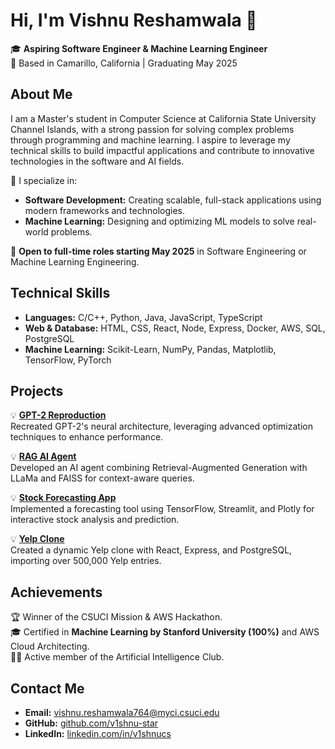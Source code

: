 # Hi, I'm Vishnu Reshamwala 👋  

🎓 **Aspiring Software Engineer & Machine Learning Engineer**  
📍 Based in Camarillo, California | Graduating May 2025  

## About Me  
I am a Master's student in Computer Science at California State University Channel Islands, with a strong passion for solving complex problems through programming and machine learning. I aspire to leverage my technical skills to build impactful applications and contribute to innovative technologies in the software and AI fields.

🌱 I specialize in:  
- **Software Development:** Creating scalable, full-stack applications using modern frameworks and technologies.  
- **Machine Learning:** Designing and optimizing ML models to solve real-world problems.  

🚀 **Open to full-time roles starting May 2025** in Software Engineering or Machine Learning Engineering.

## Technical Skills  
- **Languages:** C/C++, Python, Java, JavaScript, TypeScript
- **Web & Database:** HTML, CSS, React, Node, Express, Docker, AWS, SQL, PostgreSQL  
- **Machine Learning:** Scikit-Learn, NumPy, Pandas, Matplotlib, TensorFlow, PyTorch

## Projects  
💡 **[GPT-2 Reproduction](https://github.com/v1shnu-star/GPT-2-reproduction)**  
Recreated GPT-2's neural architecture, leveraging advanced optimization techniques to enhance performance.  

💡 **[RAG AI Agent](https://github.com/v1shnu-star/RAG-AI-Agent)**  
Developed an AI agent combining Retrieval-Augmented Generation with LLaMa and FAISS for context-aware queries.  

💡 **[Stock Forecasting App](https://github.com/v1shnu-star/Stock-Forecasting-App)**  
Implemented a forecasting tool using TensorFlow, Streamlit, and Plotly for interactive stock analysis and prediction.  

💡 **[Yelp Clone](https://github.com/v1shnu-star/Yelp-Clone)**  
Created a dynamic Yelp clone with React, Express, and PostgreSQL, importing over 500,000 Yelp entries.  

## Achievements  
🏆 Winner of the CSUCI Mission & AWS Hackathon.  
🎓 Certified in **Machine Learning by Stanford University (100%)** and AWS Cloud Architecting.  
👨‍💻 Active member of the Artificial Intelligence Club.  

## Contact Me  
- **Email:** [vishnu.reshamwala764@myci.csuci.edu](mailto:vishnu.reshamwala764@myci.csuci.edu)  
- **GitHub:** [github.com/v1shnu-star](https://github.com/v1shnu-star)  
- **LinkedIn:** [linkedin.com/in/v1shnucs](https://linkedin.com/in/v1shnucs)  
